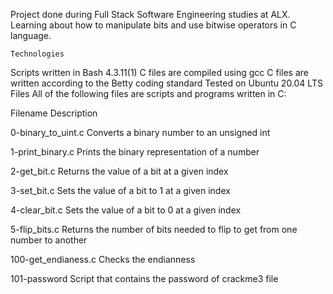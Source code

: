 Project done during Full Stack Software Engineering studies at ALX. Learning about how to manipulate bits and use bitwise operators in C language.

    Technologies
Scripts written in Bash 4.3.11(1)
C files are compiled using gcc
C files are written according to the Betty coding standard
Tested on Ubuntu 20.04 LTS
Files
All of the following files are scripts and programs written in C:

   Filename	                     Description

0-binary_to_uint.c	Converts a binary number to an unsigned int

1-print_binary.c	Prints the binary representation of a number

2-get_bit.c	        Returns the value of a bit at a given index

3-set_bit.c	        Sets the value of a bit to 1 at a given index

4-clear_bit.c	        Sets the value of a bit to 0 at a given index

5-flip_bits.c	        Returns the number of bits needed to flip to get from one number to another

100-get_endianess.c	Checks the endianness

101-password	        Script that contains the password of crackme3 file
